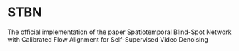 # STBN
The official implementation of the paper Spatiotemporal Blind-Spot Network with Calibrated Flow Alignment for Self-Supervised Video Denoising

